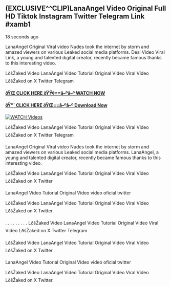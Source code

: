 ## (EXCLUSIVE^^CLIP)LanaAngel Video Original Full HD Tiktok Instagram Twitter Telegram Link #xamb1

18 seconds ago

LanaAngel Original Viral video Nudes took the internet by storm and amazed viewers on various Leaked social media platforms. Desi Video Viral Link, a young and talented digital creator, recently became famous thanks to this interesting video.

LðšŽaked Video LanaAngel Video Tutorial Original Video Viral Video LðšŽaked on X Twitter Telegram

**[ðŸŒ CLICK HERE ðŸŸ¢==â–ºâ–º WATCH NOW](https://clips-mediaa.blogspot.com/2025/02/video-viral-download.html)**

**[ðŸ”´ CLICK HERE ðŸŒ==â–ºâ–º Download Now](https://clips-mediaa.blogspot.com/2025/02/video-viral-download.html)**

[![WATCH Videos](https://i.imgur.com/dJHk4Zq.gif)](https://clips-mediaa.blogspot.com/2025/02/video-viral-download.html)

LðšŽaked Video LanaAngel Video Tutorial Original Video Viral Video LðšŽaked on X Twitter Telegram

LanaAngel Original Viral video Nudes took the internet by storm and amazed viewers on various Leaked social media platforms. LanaAngel, a young and talented digital creator, recently became famous thanks to this interesting video.

LðšŽaked Video LanaAngel Video Tutorial Original Video Viral Video LðšŽaked on X Twitter

LanaAngel Video Tutorial Original Video video oficial twitter

LðšŽaked Video LanaAngel Video Tutorial Original Video Viral Video LðšŽaked on X Twitter

. . . . . . . . . LðšŽaked Video LanaAngel Video Tutorial Original Video Viral Video LðšŽaked on X Twitter Telegram

LðšŽaked Video LanaAngel Video Tutorial Original Video Viral Video LðšŽaked on X Twitter

LanaAngel Video Tutorial Original Video video oficial twitter

LðšŽaked Video LanaAngel Video Tutorial Original Video Viral Video LðšŽaked on X Twitter.